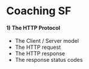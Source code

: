 Coaching SF
===========================
#### **1) The HTTP Protocol**  
* The Client / Server model
* The HTTP request
* The HTTP response
* The response status codes

